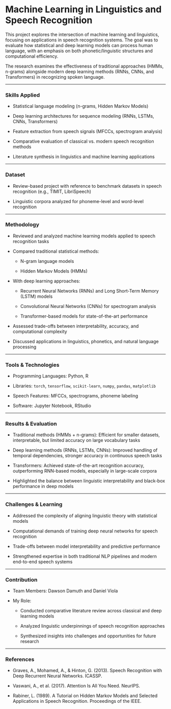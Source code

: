 # Machine Learning in Linguistics and Speech Recognition

This project explores the intersection of machine learning and linguistics, focusing on applications in speech recognition systems. The goal was to evaluate how statistical and deep learning models can process human language, with an emphasis on both phonetic/linguistic structures and computational efficiency.  

The research examines the effectiveness of traditional approaches (HMMs, n-grams) alongside modern deep learning methods (RNNs, CNNs, and Transformers) in recognizing spoken language.

---

### Skills Applied

- Statistical language modeling (n-grams, Hidden Markov Models)  

- Deep learning architectures for sequence modeling (RNNs, LSTMs, CNNs, Transformers)  

- Feature extraction from speech signals (MFCCs, spectrogram analysis)  

- Comparative evaluation of classical vs. modern speech recognition methods  

- Literature synthesis in linguistics and machine learning applications  

---

### Dataset

- Review-based project with reference to benchmark datasets in speech recognition (e.g., TIMIT, LibriSpeech)  

- Linguistic corpora analyzed for phoneme-level and word-level recognition  

---

### Methodology

- Reviewed and analyzed machine learning models applied to speech recognition tasks  

- Compared traditional statistical methods:

  - N-gram language models  

  - Hidden Markov Models (HMMs)  

- With deep learning approaches:

  - Recurrent Neural Networks (RNNs) and Long Short-Term Memory (LSTM) models  

  - Convolutional Neural Networks (CNNs) for spectrogram analysis  

  - Transformer-based models for state-of-the-art performance  

- Assessed trade-offs between interpretability, accuracy, and computational complexity  

- Discussed applications in linguistics, phonetics, and natural language processing  

---

### Tools & Technologies

- Programming Languages: Python, R  

- Libraries: `torch`, `tensorflow`, `scikit-learn`, `numpy`, `pandas`, `matplotlib`  

- Speech Features: MFCCs, spectrograms, phoneme labeling  

- Software: Jupyter Notebook, RStudio  

---

### Results & Evaluation

- Traditional methods (HMMs + n-grams): Efficient for smaller datasets, interpretable, but limited accuracy on large vocabulary tasks  

- Deep learning methods (RNNs, LSTMs, CNNs): Improved handling of temporal dependencies, stronger accuracy in continuous speech tasks  

- Transformers: Achieved state-of-the-art recognition accuracy, outperforming RNN-based models, especially in large-scale corpora  

- Highlighted the balance between linguistic interpretability and black-box performance in deep models  

---

### Challenges & Learning

- Addressed the complexity of aligning linguistic theory with statistical models  

- Computational demands of training deep neural networks for speech recognition  

- Trade-offs between model interpretability and predictive performance  

- Strengthened expertise in both traditional NLP pipelines and modern end-to-end speech systems  

---

### Contribution

- Team Members: Dawson Damuth and Daniel Viola

- My Role:  

  - Conducted comparative literature review across classical and deep learning models  

  - Analyzed linguistic underpinnings of speech recognition approaches  

  - Synthesized insights into challenges and opportunities for future research  

---

### References

- Graves, A., Mohamed, A., & Hinton, G. (2013). Speech Recognition with Deep Recurrent Neural Networks. ICASSP.  

- Vaswani, A., et al. (2017). Attention Is All You Need. NeurIPS.  

- Rabiner, L. (1989). A Tutorial on Hidden Markov Models and Selected Applications in Speech Recognition. Proceedings of the IEEE.  
